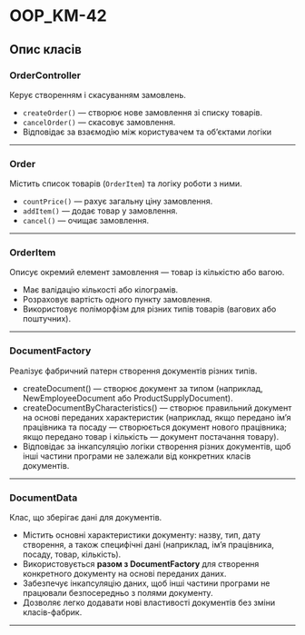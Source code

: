 # OOP_KM-42

## Опис класів

### OrderController
Керує створенням і скасуванням замовлень.
- `createOrder()` — створює нове замовлення зі списку товарів.  
- `cancelOrder()` — скасовує замовлення.  
- Відповідає за взаємодію між користувачем та об’єктами логіки
---

### Order
Містить список товарів (`OrderItem`) та логіку роботи з ними.
- `countPrice()` — рахує загальну ціну замовлення.  
- `addItem()` — додає товар у замовлення.  
- `cancel()` — очищає замовлення.  
---

### OrderItem
Описує окремий елемент замовлення — товар із кількістю або вагою.
- Має валідацію кількості або кілограмів.  
- Розраховує вартість одного пункту замовлення.  
- Використовує поліморфізм для різних типів товарів (вагових або поштучних).  
---

### DocumentFactory
Реалізує фабричний патерн створення документів різних типів.
- createDocument() — створює документ за типом (наприклад, NewEmployeeDocument або ProductSupplyDocument).
- createDocumentByCharacteristics() — створює правильний документ на основі переданих характеристик (наприклад, якщо передано ім’я працівника та посаду — створюється документ нового працівника; якщо передано товар і кількість — документ постачання товару).
- Відповідає за інкапсуляцію логіки створення різних документів, щоб інші частини програми не залежали від конкретних класів документів.
---

### DocumentData
Клас, що зберігає дані для документів.
- Містить основні характеристики документу: назву, тип, дату створення, а також специфічні дані (наприклад, ім’я працівника, посаду, товар, кількість).  
- Використовується **разом з DocumentFactory** для створення конкретного документу на основі переданих даних.  
- Забезпечує інкапсуляцію даних, щоб інші частини програми не працювали безпосередньо з полями документу.  
- Дозволяє легко додавати нові властивості документів без зміни класів-фабрик.
---

